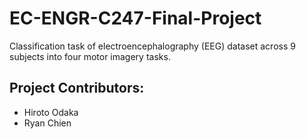 # EC-ENGR-C247-Final-Project
Classification task of electroencephalography (EEG) dataset across 9 subjects into four motor imagery tasks.

## Project Contributors:
- Hiroto Odaka
- Ryan Chien
